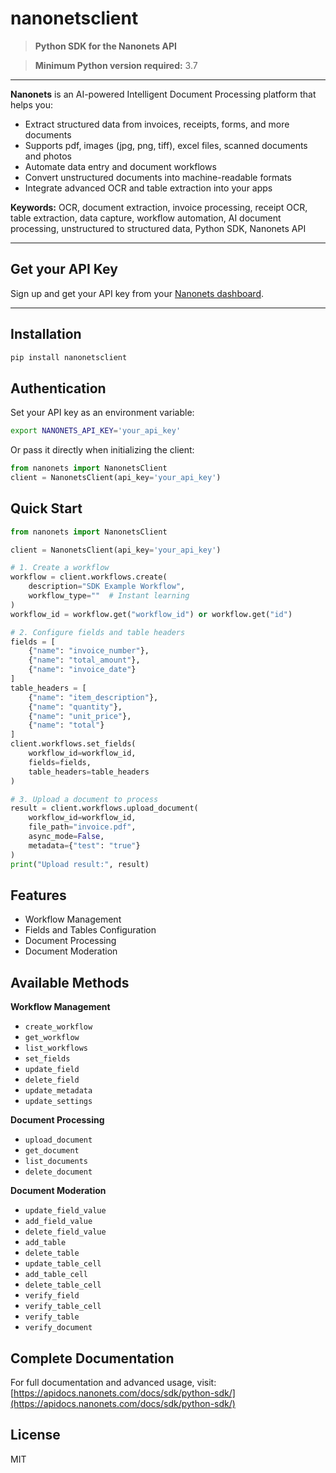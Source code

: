 # nanonetsclient

> **Python SDK for the Nanonets API**

> **Minimum Python version required:** 3.7

---

**Nanonets** is an AI-powered Intelligent Document Processing platform that helps you:
- Extract structured data from invoices, receipts, forms, and more documents 
- Supports pdf, images (jpg, png, tiff), excel files, scanned documents and photos
- Automate data entry and document workflows
- Convert unstructured documents into machine-readable formats
- Integrate advanced OCR and table extraction into your apps

**Keywords:** OCR, document extraction, invoice processing, receipt OCR, table extraction, data capture, workflow automation, AI document processing, unstructured to structured data, Python SDK, Nanonets API

---

## Get your API Key

Sign up and get your API key from your [Nanonets dashboard](https://app.nanonets.com/#/keys).

---

## Installation

```bash
pip install nanonetsclient
```

## Authentication

Set your API key as an environment variable:

```bash
export NANONETS_API_KEY='your_api_key'
```

Or pass it directly when initializing the client:

```python
from nanonets import NanonetsClient
client = NanonetsClient(api_key='your_api_key')
```

## Quick Start

```python
from nanonets import NanonetsClient

client = NanonetsClient(api_key='your_api_key')

# 1. Create a workflow
workflow = client.workflows.create(
    description="SDK Example Workflow",
    workflow_type=""  # Instant learning
)
workflow_id = workflow.get("workflow_id") or workflow.get("id")

# 2. Configure fields and table headers
fields = [
    {"name": "invoice_number"},
    {"name": "total_amount"},
    {"name": "invoice_date"}
]
table_headers = [
    {"name": "item_description"},
    {"name": "quantity"},
    {"name": "unit_price"},
    {"name": "total"}
]
client.workflows.set_fields(
    workflow_id=workflow_id,
    fields=fields,
    table_headers=table_headers
)

# 3. Upload a document to process
result = client.workflows.upload_document(
    workflow_id=workflow_id,
    file_path="invoice.pdf",
    async_mode=False,
    metadata={"test": "true"}
)
print("Upload result:", result)
```

## Features
- Workflow Management
- Fields and Tables Configuration
- Document Processing
- Document Moderation

## Available Methods

**Workflow Management**
- `create_workflow`
- `get_workflow`
- `list_workflows`
- `set_fields`
- `update_field`
- `delete_field`
- `update_metadata`
- `update_settings`

**Document Processing**
- `upload_document`
- `get_document`
- `list_documents`
- `delete_document`

**Document Moderation**
- `update_field_value`
- `add_field_value`
- `delete_field_value`
- `add_table`
- `delete_table`
- `update_table_cell`
- `add_table_cell`
- `delete_table_cell`
- `verify_field`
- `verify_table_cell`
- `verify_table`
- `verify_document`

## Complete Documentation

For full documentation and advanced usage, visit:  
[https://apidocs.nanonets.com/docs/sdk/python-sdk/](https://apidocs.nanonets.com/docs/sdk/python-sdk/)

## License

MIT

